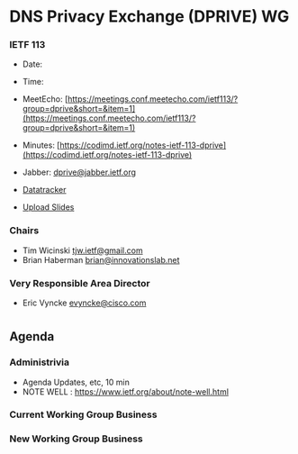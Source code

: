 
# DNS Privacy Exchange (DPRIVE) WG
### IETF 113

* Date: 
* Time: 
* MeetEcho: [https://meetings.conf.meetecho.com/ietf113/?group=dprive&short=&item=1](https://meetings.conf.meetecho.com/ietf113/?group=dprive&short=&item=1)
* Minutes: [https://codimd.ietf.org/notes-ietf-113-dprive](https://codimd.ietf.org/notes-ietf-113-dprive)

* Jabber: [dprive@jabber.ietf.org](dprive@jabber.ietf.org)

* [Datatracker](https://datatracker.ietf.org/wg/dprive/documents/)

* [Upload Slides](https://datatracker.ietf.org/meeting/113/session/dprive)

### Chairs
* Tim Wicinski <tjw.ietf@gmail.com>
* Brian Haberman <brian@innovationslab.net>

### Very Responsible Area Director
* Eric Vyncke <evyncke@cisco.com>

#
## Agenda

### Administrivia

* Agenda Updates, etc,  10 min
* NOTE WELL : https://www.ietf.org/about/note-well.html

### Current Working Group Business


### New Working Group Business
